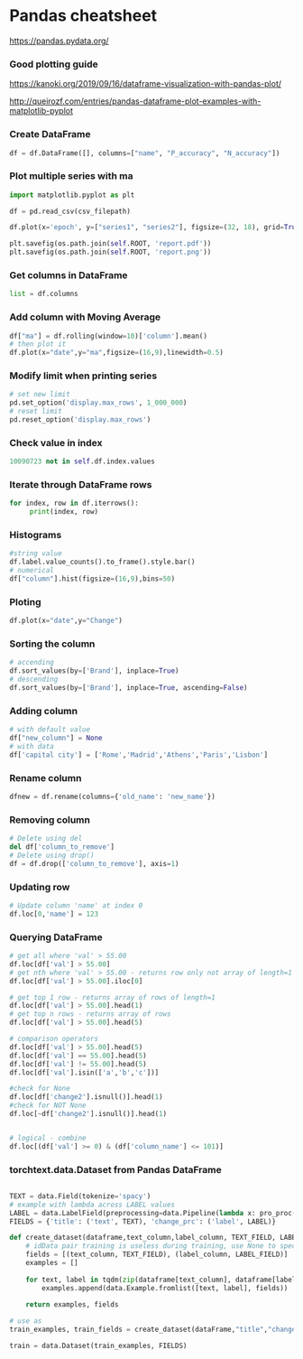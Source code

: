 # Pandas cheatsheet
https://pandas.pydata.org/


### Good plotting  guide
https://kanoki.org/2019/09/16/dataframe-visualization-with-pandas-plot/

http://queirozf.com/entries/pandas-dataframe-plot-examples-with-matplotlib-pyplot


### Create DataFrame
```py
df = df.DataFrame([], columns=["name", "P_accuracy", "N_accuracy"])
```

### Plot multiple series with ma
```py
import matplotlib.pyplot as plt

df = pd.read_csv(csv_filepath)

df.plot(x='epoch', y=["series1", "series2"], figsize=(32, 18), grid=True, color=["red","green"])

plt.savefig(os.path.join(self.ROOT, 'report.pdf'))
plt.savefig(os.path.join(self.ROOT, 'report.png'))
```
### Get columns in DataFrame
```py
list = df.columns
```
### Add column with Moving Average
```py
df["ma"] = df.rolling(window=10)['column'].mean()
# then plot it
df.plot(x="date",y="ma",figsize=(16,9),linewidth=0.5)
```

### Modify limit when printing series
```py
# set new limit
pd.set_option('display.max_rows', 1_000_000)
# reset limit
pd.reset_option('display.max_rows')
```

### Check value in index
```py
10090723 not in self.df.index.values
```

### Iterate through DataFrame rows
```py
for index, row in df.iterrows():
     print(index, row)
```

### Histograms
```py
#string value
df.label.value_counts().to_frame().style.bar()
# numerical
df["column"].hist(figsize=(16,9),bins=50)

```

### Ploting
```py
df.plot(x="date",y="Change")
```

### Sorting the column
```py
# accending
df.sort_values(by=['Brand'], inplace=True)
# descending 
df.sort_values(by=['Brand'], inplace=True, ascending=False)

```

### Adding column
```py
# with default value
df["new_column"] = None
# with data
df['capital city'] = ['Rome','Madrid','Athens','Paris','Lisbon']

```
### Rename column
```py
dfnew = df.rename(columns={'old_name': 'new_name'})
```
### Removing column
```py
# Delete using del 
del df['column_to_remove']
# Delete using drop() 
df = df.drop(['column_to_remove'], axis=1)
```

### Updating row
```py
# Update column 'name' at index 0
df.loc[0,'name'] = 123
```

### Querying DataFrame
```py
# get all where 'val' > 55.00
df.loc[df['val'] > 55.00]
# get nth where 'val' > 55.00 - returns row only not array of length=1
df.loc[df['val'] > 55.00].iloc[0]

# get top 1 row - returns array of rows of length=1
df.loc[df['val'] > 55.00].head(1)
# get top n rows - returns array of rows
df.loc[df['val'] > 55.00].head(5)

# comparison operators
df.loc[df['val'] > 55.00].head(5)
df.loc[df['val'] == 55.00].head(5)
df.loc[df['val'] != 55.00].head(5)
df.loc[df['val'].isin(['a','b','c'])]

#check for None 
df.loc[df['change2'].isnull()].head(1)
#check for NOT None 
df.loc[~df['change2'].isnull()].head(1)


# logical - combine
df.loc[(df['val'] >= 0) & (df['column_name'] <= 101)]

```
### torchtext.data.Dataset from Pandas DataFrame
```py

TEXT = data.Field(tokenize='spacy')
# example with lambda across LABEL values
LABEL = data.LabelField(preprocessing=data.Pipeline(lambda x: pro_proc(x)))
FIELDS = {'title': ('text', TEXT), 'change_prc': ('label', LABEL)}

def create_dataset(dataframe,text_column,label_column, TEXT_FIELD, LABEL_FIELD):
    # idData pair training is useless during training, use None to specify its corresponding field
    fields = [(text_column, TEXT_FIELD), (label_column, LABEL_FIELD)]       
    examples = []
 
    for text, label in tqdm(zip(dataframe[text_column], dataframe[label_column])):
        examples.append(data.Example.fromlist([text, label], fields))
 
    return examples, fields

# use as
train_examples, train_fields = create_dataset(dataFrame,"title","change_prc", TEXT, LABEL)

train = data.Dataset(train_examples, FIELDS)

```
